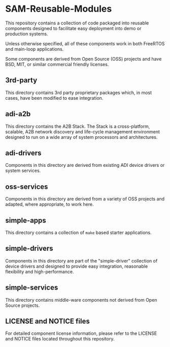 # SAM-Reusable-Modules

This repository contains a collection of code packaged into reusable components designed to facilitate easy deployment into demo or production systems.

Unless otherwise specified, all of these components work in both FreeRTOS and main-loop applications.

Some components are derived from Open Source (OSS) projects and have BSD, MIT, or similar commercial friendly licenses.

## 3rd-party

This directory contains 3rd party proprietary packages which, in most cases, have been modified to ease integration.

## adi-a2b

This directory contains the A2B Stack.  The Stack is a cross-platform, scalable, A2B network discovery and life-cycle management environment designed to run on a wide array of system processors and architectures.

## adi-drivers

Components in this directory are derived from existing ADI device drivers or system services.

## oss-services

Components in this directory are derived from a variety of OSS projects and adapted, where appropriate, to work here.

## simple-apps

This directory contains a collection of `make` based starter applications.

## simple-drivers

Components in this directory are part of the "simple-driver" collection of device drivers and designed to provide easy integration, reasonable flexibility and high-performance.

## simple-services

This directory contains middle-ware components not derived from Open Source projects.

## LICENSE and NOTICE files

For detailed component license information, please refer to the LICENSE and NOTICE files located throughout this repository.
